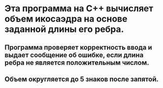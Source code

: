 # Эта программа на C++ вычисляет объем икосаэдра на основе заданной длины его ребра.

## Программа проверяет корректность ввода и выдает сообщение об ошибке, если длина ребра не является положительным числом.
## Объем округляется до 5 знаков после запятой.
